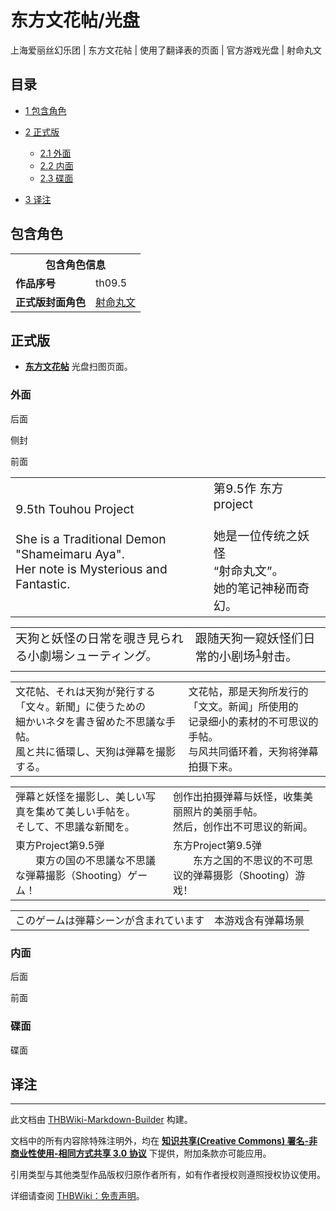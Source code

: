 # 东方文花帖/光盘

<!-- source html: G:\repos\THBWiki-Markdown-Builder\THBWikiMarkdown\Temp\main\8\8f\ns0%3A%E4%B8%9C%E6%96%B9%E6%96%87%E8%8A%B1%E5%B8%96%2F%E5%85%89%E7%9B%98.html -->

上海爱丽丝幻乐团 | 东方文花帖 | 使用了翻译表的页面 | 官方游戏光盘 | 射命丸文

  
  

  


## 目录

- [1 包含角色](#包含角色)
- [2 正式版](#正式版)

  - [2.1 外面](#外面)
  - [2.2 内面](#内面)
  - [2.3 碟面](#碟面)



- [3 译注](#译注)





## 包含角色

<table>
<tbody><tr><th colspan="2">包含角色信息</th></tr><tr><td><b>作品序号</b></td><td>th09.5</td></tr><tr><td><b>正式版封面角色</b></td><td><a href="./射命丸文.md" title="射命丸文">射命丸文</a></td></tr></tbody></table>



## 正式版
-  **[东方文花帖](./东方文花帖.md)** 光盘扫图页面。


### 外面



[](./文件-东方文花帖cover4.jpg.md)

后面


[](./文件-东方文花帖side.jpg.md)
侧封


[](./文件-东方文花帖cover1.jpg.md)
前面





<table><tbody><tr class="tt-content" id="外面-2" data-pos="&#91;&quot;\u5916\u9762&quot;,2&#93;"><td class="tt-ja" lang="ja"><div class="poem"><big>9.5th Touhou Project<br><br>She is a Traditional Demon<br>"Shameimaru Aya".<br>Her note is Mysterious and Fantastic.</big></div></td><td class="tt-zh" lang="zh"><div class="poem"><big>第9.5作 东方project<br><br>她是一位传统之妖怪<br>“射命丸文”。<br>她的笔记神秘而奇幻。</big></div></td></tr></tbody></table>



<table><tbody><tr class="tt-content" id="外面-4" data-pos="&#91;&quot;\u5916\u9762&quot;,4&#93;"><td class="tt-ja" lang="ja"><div class="poem"><big>天狗と妖怪の日常を覗き見られる小劇場シューティング。</big></div></td><td class="tt-zh" lang="zh"><div class="poem"><big>跟随天狗一窥妖怪们日常的小剧场<sup id="cite_ref-1" class="reference"><a href="#cite_note-1">1</a></sup>射击。</big></div></td></tr><tr class="tt-content" id="外面-5" data-pos="&#91;&quot;\u5916\u9762&quot;,5&#93;"><td class="tt-ja" lang="ja"><div class="poem"></div></td><td class="tt-zh" lang="zh"><div class="poem"></div></td></tr></tbody></table>



<table><tbody><tr class="tt-content" id="外面-7" data-pos="&#91;&quot;\u5916\u9762&quot;,7&#93;"><td class="tt-ja" lang="ja"><div class="poem">文花帖、それは天狗が発行する「文々。新聞」に使うための<br>細かいネタを書き留めた不思議な手帖。<br>風と共に循環し、天狗は弾幕を撮影する。</div></td><td class="tt-zh" lang="zh"><div class="poem">文花帖，那是天狗所发行的「文文。新闻」所使用的<br>记录细小的素材的不可思议的手帖。<br>与风共同循环着，天狗将弹幕拍摄下来。</div></td></tr></tbody></table>



<table><tbody><tr class="tt-content" id="外面-9" data-pos="&#91;&quot;\u5916\u9762&quot;,9&#93;"><td class="tt-ja" lang="ja"><div class="poem">弾幕と妖怪を撮影し、美しい写真を集めて美しい手帖を。<br>そして、不思議な新聞を。</div></td><td class="tt-zh" lang="zh"><div class="poem">创作出拍摄弹幕与妖怪，收集美丽照片的美丽手帖。<br>然后，创作出不可思议的新闻。</div></td></tr><tr class="tt-content" id="外面-10" data-pos="&#91;&quot;\u5916\u9762&quot;,10&#93;"><td class="tt-ja" lang="ja"><div class="poem">東方Project第9.5弾<br>　　東方の国の不思議な不思議な弾幕撮影（Shooting）ゲーム！</div></td><td class="tt-zh" lang="zh"><div class="poem">东方Project第9.5弹<br>　　东方之国的不思议的不可思议的弹幕摄影（Shooting）游戏！</div></td></tr></tbody></table>



<table><tbody><tr class="tt-content" id="外面-12" data-pos="&#91;&quot;\u5916\u9762&quot;,12&#93;"><td class="tt-ja" lang="ja"><div class="poem">このゲームは弾幕シーンが含まれています</div></td><td class="tt-zh" lang="zh"><div class="poem">本游戏含有弹幕场景</div></td></tr></tbody></table>



### 内面



[](./文件-东方文花帖cover3.jpg.md)

后面


[](./文件-东方文花帖cover2.jpg.md)
前面





### 碟面



[](./文件-东方文花帖disc.jpg.md)

碟面





## 译注
[^cite_note-1]: 小剧场：规模较小，演出实验性、探索性剧目的艺术剧场。

  
  

  





---

此文档由 [THBWiki-Markdown-Builder](https://github.com/Delsin-Yu/THBWiki-Markdown-Builder) 构建。

文档中的所有内容除特殊注明外，均在 [**知识共享(Creative Commons) 署名-非商业性使用-相同方式共享 3.0 协议**](https://creativecommons.org/licenses/by-sa/3.0/deed.zh-hans) 下提供，附加条款亦可能应用。

引用类型与其他类型作品版权归原作者所有，如有作者授权则遵照授权协议使用。

详细请查阅 [THBWiki：免责声明](https://thbwiki.cc/THBWiki:%E5%85%8D%E8%B4%A3%E5%A3%B0%E6%98%8E)。


